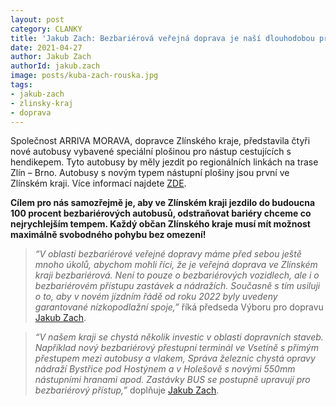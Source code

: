 ```yaml
---
layout: post
category: CLANKY
title: 'Jakub Zach: Bezbariérová veřejná doprava je naší dlouhodobou prioritou'
date: 2021-04-27
author: Jakub Zach
authorId: jakub.zach
image: posts/kuba-zach-rouska.jpg
tags: 
- jakub-zach
- zlinsky-kraj
- doprava
---
```


Společnost ARRIVA MORAVA, dopravce Zlínského kraje, představila čtyři nové autobusy vybavené speciální plošinou pro nástup cestujících s hendikepem. Tyto autobusy by měly jezdit po regionálních linkách na trase Zlín – Brno. Autobusy s novým typem nástupní plošiny jsou první ve Zlínském kraji. Více informací najdete [ZDE](https://www.kr-zlinsky.cz/ve-zlinskem-kraji-budou-jezdit-nove-autobusy-s-bezbarierovou-upravou-aktuality-16950.html).

**Cílem pro nás samozřejmě je, aby ve Zlínském kraji jezdilo do budoucna 100 procent bezbariérových autobusů, odstraňovat bariéry chceme co nejrychlejším tempem. Každý občan Zlínského kraje musí mít možnost maximálně svobodného pohybu bez omezení!**

> *“V oblasti bezbariérové veřejné dopravy máme před sebou ještě mnoho úkolů, abychom mohli říci, že je veřejná doprava ve Zlínském kraji bezbariérová. Není to pouze o bezbariérových vozidlech, ale i o bezbariérovém přístupu zastávek a nádražích. Současně s tím usiluji o to, aby v novém jízdním řádě od roku 2022 byly uvedeny garantované nízkopodlažní spoje,”* říká předseda Výboru pro dopravu [Jakub Zach](https://zlinsky.pirati.cz/lide/jakub-zach/).
> 

> *“V našem kraji se chystá několik investic v oblasti dopravních staveb. Například nový bezbariérový přestupní terminál ve Vsetíně s přímým přestupem mezi autobusy a vlakem, Správa železnic chystá opravy nádraží Bystřice pod Hostýnem a v Holešově s novými 550mm nástupními hranami apod. Zastávky BUS se postupně upravují pro bezbariérový přístup,”* doplňuje [Jakub Zach](https://zlinsky.pirati.cz/lide/jakub-zach/).
